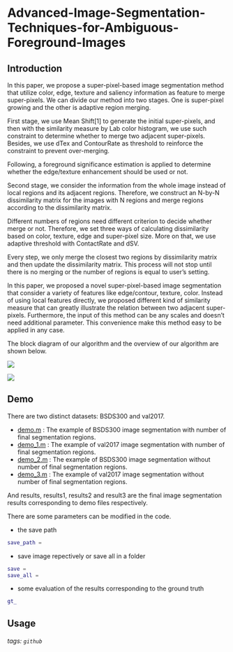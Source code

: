 # Advanced-Image-Segmentation-Techniques-for-Ambiguous-Foreground-Images

## Introduction

In this paper, we propose a super-pixel-based image segmentation method that utilize color, edge, texture and saliency information as feature to merge super-pixels.
We can divide our method into two stages. One is super-pixel growing and the other is adaptive region merging.

First stage, we use Mean Shift[1] to generate the initial super-pixels, and then with the similarity measure by Lab color histogram, we use such constraint to determine whether to merge two adjacent super-pixels. Besides, we use dTex and ContourRate as threshold to reinforce the constraint to prevent over-merging.

Following, a foreground significance estimation is applied to determine whether the edge/texture enhancement should be used or not.

Second stage, we consider the information from the whole image instead of local regions and its adjacent regions. Therefore, we construct an N-by-N dissimilarity matrix for the images with N regions and merge regions according to the dissimilarity matrix.

Different numbers of regions need different criterion to decide whether merge or not. Therefore, we set three ways of calculating dissimilarity based on color, texture, edge and super-pixel size. More on that, we use adaptive threshold with ContactRate and dSV.

Every step, we only merge the closest two regions by dissimilarity matrix and then update the dissimilarity matrix. This process will not stop until there is no merging or the number of regions is equal to user’s setting.

In this paper, we proposed a novel super-pixel-based image segmentation that consider a variety of features like edge/contour, texture, color. Instead of using local features directly, we proposed different kind of similarity measure that can greatly illustrate the relation between two adjacent super-pixels. Furthermore, the input of this method can be any scales and doesn’t need additional parameter. This convenience make this method easy to be applied in any case.


The block diagram of our algorithm and the overview of our algorithm are shown below.

![](https://i.imgur.com/3JrSwbD.png)

![](https://i.imgur.com/xgaBq0E.png)

## Demo

There are two distinct datasets: BSDS300 and val2017.

* [demo.m](https://github.com/patrick0314/Image-Segmentation/blob/master/demo.m) : The example of BSDS300 image segmentation with number of final segmentation regions.
* [demo_1.m](https://github.com/patrick0314/Image-Segmentation/blob/master/demo_1.m) : The example of val2017 image segmentation with number of final segmentation regions.
* [demo_2.m](https://github.com/patrick0314/Image-Segmentation/blob/master/demo_2.m) : The example of BSDS300 image segmentation without number of final segmentation regions.
* [demo_3.m](https://github.com/patrick0314/Image-Segmentation/blob/master/demo_3.m) : The example of val2017 image segmentation without number of final segmentation regions.

And results, results1, results2 and result3 are the final image segmentation results corresponding to demo files respectively.

There are some parameters can be modified in the code.

* the save path

```matlab
save_path = 
```

* save image repectively or save all in a folder

```matlab
save = 
save_all = 
```

* some evaluation of the results corresponding to the ground truth

```matlab
gt_
```


## Usage

###### tags: `github`
